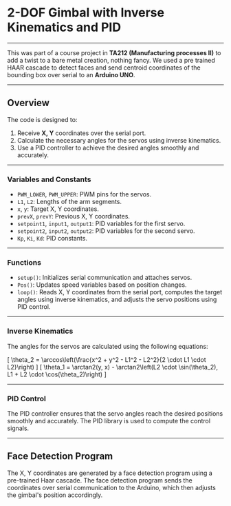 # 2-DOF Gimbal with Inverse Kinematics and PID
---
This was part of a course project in **TA212 (Manufacturing processes II)** to add a twist to a bare metal creation, nothing fancy. We used a pre trained HAAR cascade to detect faces and send centroid coordinates of the bounding box over serial to an **Arduino UNO**. 

---
## Overview

The code is designed to:
1. Receive **X, Y** coordinates over the serial port.
2. Calculate the necessary angles for the servos using inverse kinematics.
3. Use a PID controller to achieve the desired angles smoothly and accurately.

---


### Variables and Constants

- `PWM_LOWER`, `PWM_UPPER`: PWM pins for the servos.
- `L1`, `L2`: Lengths of the arm segments.
- `x`, `y`: Target X, Y coordinates.
- `prevX`, `prevY`: Previous X, Y coordinates.
- `setpoint1`, `input1`, `output1`: PID variables for the first servo.
- `setpoint2`, `input2`, `output2`: PID variables for the second servo.
- `Kp`, `Ki`, `Kd`: PID constants.

---
### Functions

- `setup()`: Initializes serial communication and attaches servos.
- `Pos()`: Updates speed variables based on position changes.
- `loop()`: Reads X, Y coordinates from the serial port, computes the target angles using inverse kinematics, and adjusts the servo positions using PID control.

---
### Inverse Kinematics

The angles for the servos are calculated using the following equations:

\[ \theta_2 = \arccos\left(\frac{x^2 + y^2 - L1^2 - L2^2}{2 \cdot L1 \cdot L2}\right) \]
\[ \theta_1 = \arctan2(y, x) - \arctan2\left(L2 \cdot \sin(\theta_2), L1 + L2 \cdot \cos(\theta_2)\right) \]

---
### PID Control

The PID controller ensures that the servo angles reach the desired positions smoothly and accurately. The PID library is used to compute the control signals.

---
## Face Detection Program

The X, Y coordinates are generated by a face detection program using a pre-trained Haar cascade. The face detection program sends the coordinates over serial communication to the Arduino, which then adjusts the gimbal's position accordingly.


